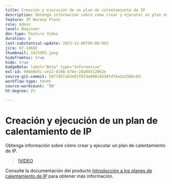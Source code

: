 ```yaml
---
title: Creación y ejecución de un plan de calentamiento de IP
description: Obtenga información sobre cómo crear y ejecutar un plan de calentamiento de IP.
feature: IP Warmup Plans
role: Admin
level: Beginner
doc-type: Feature Video
duration: 0
last-substantial-update: 2023-12-06T00:00:00Z
jira: KT-14602
thumbnail: 3425965.jpeg
hidefromtoc: true
hide: true
badgeBeta: label="Beta" type="Informative"
exl-id: 90b80e5c-ce12-4298-b7be-20a94512062e
source-git-commit: 507745fa63e82f8fde800c8538fdf8a2e2506c8d
workflow-type: tm+mt
source-wordcount: '50'
ht-degree: 2%

---
```


# Creación y ejecución de un plan de calentamiento de IP

Obtenga información sobre cómo crear y ejecutar un plan de calentamiento de IP.

>[!VIDEO](https://video.tv.adobe.com/v/3425965/?learn=on)

Consulte la documentación del producto [Introducción a los planes de calentamiento de IP](https://experienceleague.adobe.com/docs/journey-optimizer/using/configuration/implement-ip-warmup-plan/ip-warmup-gs.html) para obtener más información.
